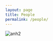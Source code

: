 ```yaml
---
layout: page
title: People
permalink: /people/
---
```



<img src="{{ '/assets/images/anhdang.jpg' | relative_url }}" class="img-thumbnail" alt="anh2">

 
